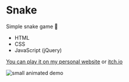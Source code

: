 # Snake
Simple snake game 🐍

* HTML
* CSS
* JavaScript (jQuery)

[You can play it on my personal website](http://dudem.wz.sk) or [itch.io](https://dudem.itch.io/snake)

![small animated demo](https://img.itch.zone/aW1hZ2UvMTY5NjY5Mi8xMDA0NjQxNi5naWY=/347x500/fCSUFd.gif)
